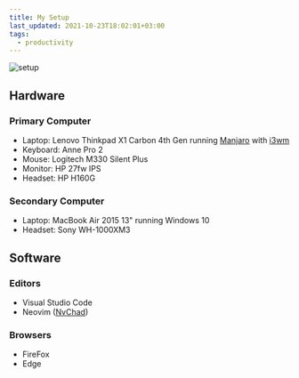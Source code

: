 ```yaml
---
title: My Setup
last_updated: 2021-10-23T18:02:01+03:00
tags:
  - productivity
---
```


![setup](/static/setup.jpg)

## Hardware
### Primary Computer
- Laptop: Lenovo Thinkpad X1 Carbon 4th Gen running [Manjaro](https://manjaro.org/) with [i3wm](https://i3wm.org/)
- Keyboard: Anne Pro 2
- Mouse: Logitech M330 Silent Plus
- Monitor: HP 27fw IPS
- Headset: HP H160G

### Secondary Computer
- Laptop: MacBook Air 2015 13" running Windows 10
- Headset: Sony WH-1000XM3

## Software
### Editors
- Visual Studio Code
- Neovim ([NvChad](https://nvchad.github.io/))

### Browsers
- FireFox
- Edge
